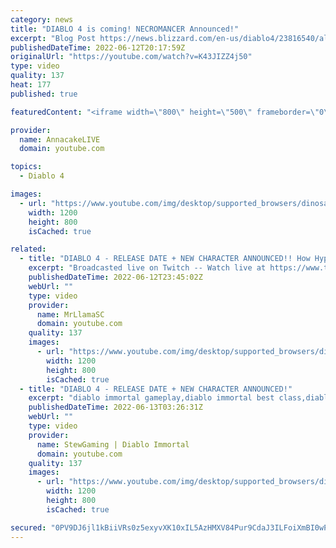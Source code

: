 ```yaml
---
category: news
title: "DIABLO 4 is coming! NECROMANCER Announced!"
excerpt: "Blog Post https://news.blizzard.com/en-us/diablo4/23816540/all-hell-breaks-loose-in-2023-diablo-iv-is-coming Necromancer ..."
publishedDateTime: 2022-06-12T20:17:59Z
originalUrl: "https://youtube.com/watch?v=K43JIZZ4j50"
type: video
quality: 137
heat: 177
published: true

featuredContent: "<iframe width=\"800\" height=\"500\" frameborder=\"0\" src=\"https://www.youtube.com/embed/K43JIZZ4j50\" allow=\"accelerometer; autoplay; encrypted-media; gyroscope; picture-in-picture\" allowfullscreen></iframe>"

provider:
  name: AnnacakeLIVE
  domain: youtube.com

topics:
  - Diablo 4

images:
  - url: "https://www.youtube.com/img/desktop/supported_browsers/dinosaur.png"
    width: 1200
    height: 800
    isCached: true

related:
  - title: "DIABLO 4 - RELEASE DATE + NEW CHARACTER ANNOUNCED!! How Hyped are we??"
    excerpt: "Broadcasted live on Twitch -- Watch live at https://www.twitch.tv/mrllamasc."
    publishedDateTime: 2022-06-12T23:45:02Z
    webUrl: ""
    type: video
    provider:
      name: MrLlamaSC
      domain: youtube.com
    quality: 137
    images:
      - url: "https://www.youtube.com/img/desktop/supported_browsers/dinosaur.png"
        width: 1200
        height: 800
        isCached: true
  - title: "DIABLO 4 - RELEASE DATE + NEW CHARACTER ANNOUNCED!"
    excerpt: "diablo immortal gameplay,diablo immortal best class,diablo immortal necromancer,diablo immortal announcement,diablo ..."
    publishedDateTime: 2022-06-13T03:26:31Z
    webUrl: ""
    type: video
    provider:
      name: StewGaming | Diablo Immortal
      domain: youtube.com
    quality: 137
    images:
      - url: "https://www.youtube.com/img/desktop/supported_browsers/dinosaur.png"
        width: 1200
        height: 800
        isCached: true

secured: "0PV9DJ6jl1kBiiVRs0z5exyvXK10xIL5AzHMXV84Pur9CdaJ3ILFoiXmBI0wPWo0lAsRT6V5ASJprzSeRux8ORpGuXSxyBM3D3EMQfIyzwky5znlhkmtxfZFtWYgNzfoRXyXU0v6HV4OZ10n7NR/nu44SlgTJ8NeXxpNIaS+1RFASlcAVfJDsRWF2o/5pY5u9PrMeavWAoU3ucM8i6xQDSqgqoxMnNi3uQelhIAUpYu1jeEslef8QUuws7vZgPAnAcnDP03bnyco/bwOD1lU0VHVUPISMGo9pK2/N9NGZivyIAHEzGWZ8Qs+zxOnVyMQThn3mM9X+ygQ8vGrerXtBdks6QuNcjqQwn7iXfOrnlID1ugi40CHwEcwhG49JsHxbfIlCMr54wli7lSiNHKgKLhAxwCacxQMptxJc1yB+GBQjMd+p0Ejc5pLzv/Y+TcB;727jlvir1wi7coUUQflrMQ=="
---
```


